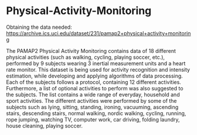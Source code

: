 # Physical-Activity-Monitoring

Obtaining the data needed: https://archive.ics.uci.edu/dataset/231/pamap2+physical+activity+monitoring

The PAMAP2 Physical Activity Monitoring contains data of 18 different physical activities (such as walking, cycling, playing soccer, etc.), performed by 9 subjects wearing 3 inertial measurement units and a heart rate monitor. This dataset is being used for activity recognition and intensity estimation, while developing and applying algorithms of data processing. Each of the subjects follows a protocol, containing 12 different activities. Furthermore, a list of optional activities to perform was also suggested to the subjects. The list contains a wide range of everyday, household and sport activities. The different activities were performed by some of the subjects such as lying, sitting, standing, ironing, vacuuming, ascending stairs, descending stairs, normal walking, nordic walking, cycling, running, rope jumping, watching TV, computer work, car driving, folding laundry, house cleaning, playing soccer.
